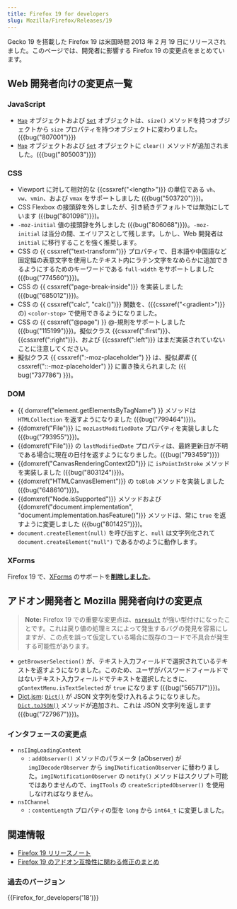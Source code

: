 ```yaml
---
title: Firefox 19 for developers
slug: Mozilla/Firefox/Releases/19
---
```

Gecko 19 を搭載した Firefox 19 は米国時間 2013 年 2 月 19 日にリリースされました。このページでは、開発者に影響する Firefox 19 の変更点をまとめています。

## Web 開発者向けの変更点一覧

### JavaScript

- [`Map`](/ja/docs/JavaScript/Reference/Global_Objects/Map) オブジェクトおよび [`Set`](/ja/docs/JavaScript/Reference/Global_Objects/Set) オブジェクトは、`size()` メソッドを持つオブジェクトから `size` プロパティを持つオブジェクトに変わりました。({{bug("807001")}})
- [`Map`](/ja/docs/JavaScript/Reference/Global_Objects/Map) オブジェクトおよび [`Set`](/ja/docs/JavaScript/Reference/Global_Objects/Set) オブジェクトに `clear()` メソッドが追加されました。({{bug("805003")}})

### CSS

- Viewport に対して相対的な {{cssxref("&lt;length&gt;")}} の単位である `vh`、`vw`、`vmin`、および `vmax` をサポートしました ({{bug("503720")}})。
- CSS Flexbox の接頭辞を外しましたが、引き続きデフォルトでは無効にしています ({{bug("801098")}})。
- `-moz-initial` 値の接頭辞を外しました ({{bug("806068")}})。`-moz-initial` は当分の間、エイリアスとして残します。しかし、Web 開発者は `initial` に移行することを強く推奨します。
- CSS の {{ cssxref("text-transform")}} プロパティで、日本語や中国語など固定幅の表意文字を使用したテキスト内にラテン文字をなめらかに追加できるようにするためのキーワードである `full-width` をサポートしました({{bug("774560")}})。
- CSS の {{ cssxref("page-break-inside")}} を実装しました ({{bug("685012")}})。
- CSS の {{ cssxref("calc", "calc()")}} 関数を、({{cssxref("&lt;gradient&gt;")}} の) `<color-stop>` で使用できるようになりました。
- CSS の {{ cssxref("@page") }} @-規則をサポートしました ({{bug("115199")}})。擬似クラス {{cssxref(":first")}}、{{cssxref(":right")}}、および {{cssxref(":left")}} はまだ実装されていないことに注意してください。
- 擬似クラス {{ cssxref(":-moz-placeholder") }} は、擬似*要素* {{ cssxref("::-moz-placeholder") }} に置き換えられました ({{ bug("737786") }})。

### DOM

- {{ domxref("element.getElementsByTagName") }} メソッドは `HTMLCollection` を返すようになりました ({{bug("799464")}})。
- {{domxref("File")}} に `mozLastModifiedDate` プロパティを実装しました ({{bug("793955")}})。
- {{domxref("File")}} の `lastModifiedDate` プロパティは、最終更新日が不明である場合に現在の日付を返すようになりました。({{bug("793459")}})
- {{domxref("CanvasRenderingContext2D")}} に `isPointInStroke` メソッドを実装しました ({{bug("803124")}})。
- {{domxref("HTMLCanvasElement")}} の `toBlob` メソッドを実装しました ({{bug("648610")}})。
- {{domxref("Node.isSupported")}} メソッドおよび {{domxref("document.implementation", "document.implementation.hasFeature()")}} メソッドは、常に `true` を返すように変更しました ({{bug("801425")}})。
- `document.createElement(null)` を呼び出すと、`null` は文字列化されて `document.createElement("null")` であるかのように動作します。

### XForms

Firefox 19 で、[XForms](/ja/docs/XForms) のサポートを[**削除しました**](http://www.philipp-wagner.com/blog/2011/07/the-future-of-mozilla-xforms/)。

## アドオン開発者と Mozilla 開発者向けの変更点

> **Note:** Firefox 19 での重要な変更点は、[`nsresult`](/ja/docs/XPCOM_API_Reference/nsresult) が強い型付けになったことです。これは戻り値の処理ミスによって発生するバグの発見を容易にしますが、この点を誤って仮定している場合に既存のコードで不具合が発生する可能性があります。

- `getBrowserSelection()` が、テキスト入力フィールドで選択されているテキストを返すようになりました。このため、ユーザがパスワードフィールドではないテキスト入力フィールドでテキストを選択したときに、`gContextMenu.isTextSelected` が `true` になります ({{bug("565717")}})。
- [Dict.jsm](/ja/docs/Mozilla/JavaScript_code_modules/Dict.jsm): [`Dict()`](/ja/docs/Mozilla/JavaScript_code_modules/Dict.jsm#Creating_a_dictionary) が JSON 文字列を受け入れるようになりました。[`Dict.toJSON()`](</ja/docs/Mozilla/JavaScript_code_modules/Dict.jsm#toJSON()>) メソッドが追加され、これは JSON 文字列を返します ({{bug("727967")}})。

### インタフェースの変更点

- `nsIImgLoadingContent`
  - : `addObserver()` メソッドのパラメータ (aObserver) が `imgIDecoderObserver` から `imgINotificationObserver` に替わりました。`imgINotificationObserver` の `notify()` メソッドはスクリプト可能ではありませんので、`imgITools` の `createScriptedObserver()` を使用しなければなりません。
- `nsIChannel`
  - : `contentLength` プロパティの型を `long` から `int64_t` に変更しました。

## 関連情報

- [Firefox 19 リリースノート](http://www.mozilla.jp/firefox/19.0/releasenotes/)
- [Firefox 19 のアドオン互換性に関わる修正のまとめ](https://dev.mozilla.jp/2013/02/firefox-19-addon-compatibility/)

### 過去のバージョン

{{Firefox_for_developers('18')}}
